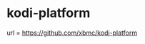 kodi-platform
========================================

url = https://github.com/xbmc/kodi-platform
